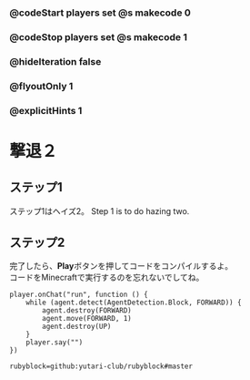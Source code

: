 ### @codeStart players set @s makecode 0
### @codeStop players set @s makecode 1

### @hideIteration false 
### @flyoutOnly 1
### @explicitHints 1


# 撃退２

## ステップ1
ステップ1はヘイズ2。
Step 1 is to do hazing two.  

## ステップ2
完了したら、**Play**ボタンを押してコードをコンパイルするよ。</br>
コードをMinecraftで実行するのを忘れないでしてね。</br>

```blocks
player.onChat("run", function () {
    while (agent.detect(AgentDetection.Block, FORWARD)) {
        agent.destroy(FORWARD)
        agent.move(FORWARD, 1)
        agent.destroy(UP)
    }
    player.say("")
})

``` 
```package
rubyblock=github:yutari-club/rubyblock#master
```